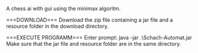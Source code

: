A chess ai with gui using the minimax algoritm.

===DOWNLOAD===
Download the zip file containing a jar file and a resource folder in the download directory. 

===EXECUTE PROGRAMM===
Enter prompt: java -jar .\Schach-Automat.jar
Make sure that the jar file and resource folder are in the same directory.
